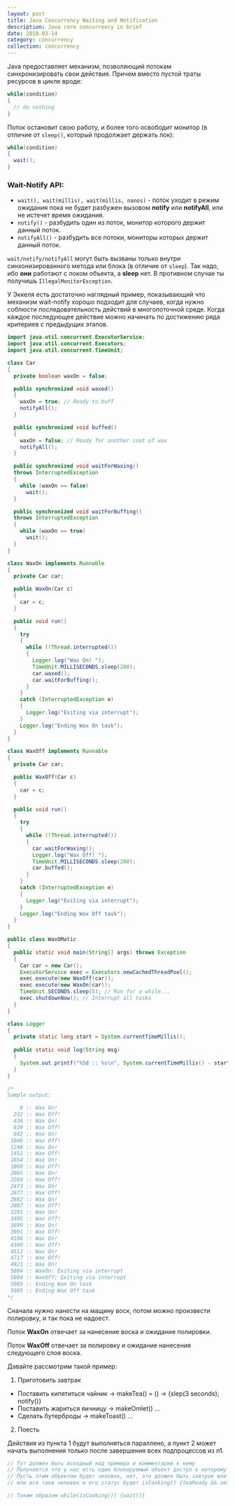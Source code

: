 ```yaml
---
layout: post
title: Java Concurrency Waiting and Notification
description: Java core concurrency in brief
date: 2018-03-14
category: concurrency
collection: concurrency
---
```


Java предоставляет механизм, позволяющий потокам синхронизировать свои действия. Причем вместо пустой траты ресурсов в цикле вроде:
```java
while(condition)
{
  // do nothing
}
```

Поток остановит свою работу, и более того освободит монитор (в отличие от `sleep()`, который продолжает держать лок):
```java
while(condition)
{
  wait();
}
```

### Wait-Notify API:
+ `wait(), wait(millis), wait(millis, nanos)` - поток уходит в режим ожидания пока не будет разбужен вызовом **notify** или **notifyAll**, или не истечет время ожидания.
+ `notify()` - разбудить один из поток, монитор которого держит данный поток.
+ `notifyAll()` - разбудить все потоки, мониторы которых держит данный поток.

`wait/notify/notifyAll` могут быть вызваны только внутри синхонизированного метода или блока (в отличие от `sleep`). Так надо, ибо **они** работают с локом объекта, а **sleep** нет. В противном случае ты получишь `IllegalMonitorException`.

У Эккеля есть достаточно наглядный пример, показывающий что механизм wait-notify хорошо подходит для случаев, когда нужно соблюсти последовательность действий в многопоточной среде. Когда каждое последующее действие можно начинать по достижению ряда критериев с предыдущих этапов.

```java
import java.util.concurrent.ExecutorService;
import java.util.concurrent.Executors;
import java.util.concurrent.TimeUnit;

class Car
{
  private boolean waxOn = false;

  public synchronized void waxed()
  {
    waxOn = true; // Ready to buff
    notifyAll();
  }

  public synchronized void buffed()
  {
    waxOn = false; // Ready for another coat of wax
    notifyAll();
  }

  public synchronized void waitForWaxing()
  throws InterruptedException
  {
    while (waxOn == false)
      wait();
  }

  public synchronized void waitForBuffing()
  throws InterruptedException
  {
    while (waxOn == true)
      wait();
  }
}

class WaxOn implements Runnable
{
  private Car car;

  public WaxOn(Car c)
  {
    car = c;
  }

  public void run()
  {
    try
    {
      while (!Thread.interrupted())
      {
        Logger.log("Wax On! ");
        TimeUnit.MILLISECONDS.sleep(200);
        car.waxed();
        car.waitForBuffing();
      }
    }
    catch (InterruptedException e)
    {
      Logger.log("Exiting via interrupt");
    }
    Logger.log("Ending Wax On task");
  }
}

class WaxOff implements Runnable
{
  private Car car;

  public WaxOff(Car c)
  {
    car = c;
  }

  public void run()
  {
    try
    {
      while (!Thread.interrupted())
      {
        car.waitForWaxing();
        Logger.log("Wax Off! ");
        TimeUnit.MILLISECONDS.sleep(200);
        car.buffed();
      }
    }
    catch (InterruptedException e)
    {
      Logger.log("Exiting via interrupt");
    }
    Logger.log("Ending Wax Off task");
  }
}

public class WaxOMatic
{
  public static void main(String[] args) throws Exception
  {
    Car car = new Car();
    ExecutorService exec = Executors.newCachedThreadPool();
    exec.execute(new WaxOff(car));
    exec.execute(new WaxOn(car));
    TimeUnit.SECONDS.sleep(5); // Run for a while...
    exec.shutdownNow(); // Interrupt all tasks
  }
}

class Logger
{
  private static long start = System.currentTimeMillis();
  
  public static void log(String msg)
  {
    System.out.printf("%5d :: %s\n", System.currentTimeMillis() - start, msg);
  }
}

/*
Sample output:

    0 :: Wax On! 
  232 :: Wax Off! 
  436 :: Wax On! 
  639 :: Wax Off! 
  842 :: Wax On! 
 1046 :: Wax Off! 
 1248 :: Wax On! 
 1451 :: Wax Off! 
 1654 :: Wax On! 
 1860 :: Wax Off! 
 2065 :: Wax On! 
 2269 :: Wax Off! 
 2473 :: Wax On! 
 2677 :: Wax Off! 
 2882 :: Wax On! 
 3087 :: Wax Off! 
 3291 :: Wax On! 
 3495 :: Wax Off! 
 3699 :: Wax On! 
 3901 :: Wax Off! 
 4106 :: Wax On! 
 4309 :: Wax Off! 
 4512 :: Wax On! 
 4717 :: Wax Off! 
 4921 :: Wax On! 
 5004 :: WaxOn: Exiting via interrupt
 5004 :: WaxOff: Exiting via interrupt
 5005 :: Ending Wax On task
 5005 :: Ending Wax Off task
*/
```

Сначала нужно нанести на мащину воск, потом можно произвести полировку, и так пока не надоест.

Поток **WaxOn** отвечает за нанесение воска и ожидание полировки.

Поток **WaxOff** отвечает за полировку и ожидание нанесения следующего слоя воска.

Давайте рассмотрим такой пример:
1. Приготовить завтрак 
  * Поставить кипятиться чайник -> makeTea() = () -> {slep(3 seconds); notify()}
  * Поставить жариться яичницу  -> makeOmlet() ...
  * Сделать бутерброды          -> makeToast() ...
2. Поесть

Действия из пункта 1 будут выполняться параллено, а пункт 2 может начать выполнения только после завершения всех подпроцессов из п1.

```java
// Тут должен быть исходный код примера и комментарии к нему
// Получается что у нас есть один блокируемый объект доступ к которому будет ждать поток из пункта 2
// Пусть этим объектом будет человек, нет, это должен быть завтрак или кухня
// или все таки человек и его статус будет isCooking() {teaReady && omletReady && toastReady}

// Таким образом while(isCooking()) {wait()}
```